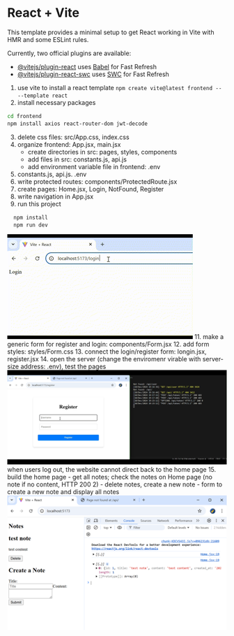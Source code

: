 # React + Vite

This template provides a minimal setup to get React working in Vite with HMR and some ESLint rules.

Currently, two official plugins are available:

- [@vitejs/plugin-react](https://github.com/vitejs/vite-plugin-react/blob/main/packages/plugin-react/README.md) uses [Babel](https://babeljs.io/) for Fast Refresh
- [@vitejs/plugin-react-swc](https://github.com/vitejs/vite-plugin-react-swc) uses [SWC](https://swc.rs/) for Fast Refresh

1. use vite to install a react template
`npm create vite@latest frontend -- --template react`
2. install necessary packages
```bash
cd frontend
npm install axios react-router-dom jwt-decode 
```
3. delete css files: src/App.css, index.css
4. organize frontend: App.jsx, main.jsx
    - create directories in src: pages, styles, components
    - add files in src: constants.js, api.js
    - add environment variable file in frontend: .env
6. constants.js, api.js. .env
7. write protected routes: components/ProtectedRoute.jsx
8. create pages: Home.jsx, Login, NotFound, Register
9. write navigation in App.jsx
10. run this project
```bash
  npm install
  npm run dev
```
![Navigations and pages](./assets_frontend/Navigate_to_pages.gif)
11. make a generic form for register and login: components/Form.jsx
12. add form styles: styles/Form.css
13. connect the login/register form: longin.jsx, register.jsx
14. open the server (change the enviromenr virable with server-size address: .env), test the pages
![register and login](./assets_frontend/register_login.gif)
when users log out, the website cannot direct back to the home page
15. build the home page
    - get all notes; check the notes on Home page (no note if no content, HTTP 200 2)
    - delete notes, create a new note
    - form to create a new note and display all notes
    ![Home Page](./assets_frontend/home_page.png)